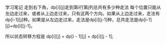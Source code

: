 学习笔记
走到右下角，dp[i][j]走到第i行第j列总共有多少种走法
每个位置只能从左边走过来，或者从上边走过来，只有这两个方向。如果从上边走过来，走法有dp[i-1][j]种。如果是从左边走过来，走法是dp[i][j-1]种，总共走法是dp[i-1][j]+dp[i][j-1]。

所以状态转移方程是 dp[i][j] = dp[i - 1][j] + dp[i][j - 1];